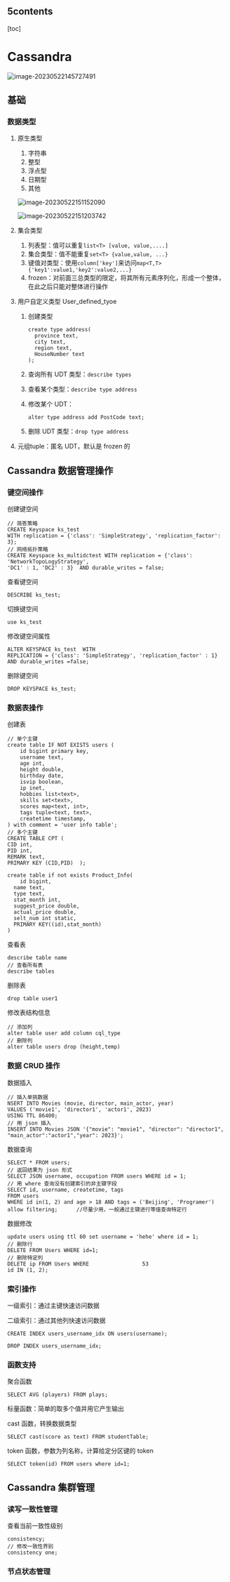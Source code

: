 ##  5contents

[toc]

# Cassandra

![image-20230522145727491](https://wangleidetuchuang.oss-cn-beijing.aliyuncs.com/img/image-20230522145727491.png)

## 基础

### 数据类型

1. 原生类型

   1. 字符串
   2. 整型
   3. 浮点型
   4. 日期型
   5. 其他

   ![image-20230522151152090](https://wangleidetuchuang.oss-cn-beijing.aliyuncs.com/img/image-20230522151152090.png)

   ![image-20230522151203742](https://wangleidetuchuang.oss-cn-beijing.aliyuncs.com/img/image-20230522151203742.png)

2. 集合类型

   1. 列表型：值可以重复`list<T> [value, value,....]`
   2. 集合类型：值不能重复`set<T> {value,value, ...}`
   3. 键值对类型：使用`column['key']`来访问`map<T,T> {'key1':value1,'key2':value2,...}`
   4. frozen：对前面三总类型的限定，将其所有元素序列化，形成一个整体，在此之后只能对整体进行操作

3. 用户自定义类型 User_defined_tyoe

   1. 创建类型

      ```cql
      create type address(
      	province text,
        city text,
        region text,
        HouseNumber text
      );
      ```

   2. 查询所有 UDT 类型：`describe types`

   3. 查看某个类型：`describe type address`

   4. 修改某个 UDT：

      ```cql
      alter type address add PostCode text;
      ```

   5. 删除 UDT 类型：`drop type address`

4. 元组tuple：匿名 UDT，默认是 frozen 的

## Cassandra 数据管理操作

### 键空间操作

创建键空间

```cql
// 简答策略
CREATE Keyspace ks_test
WITH replication = {'class': 'SimpleStrategy', 'replication_factor': 3};
// 网络拓扑策略
CREATE Keyspace ks_multidctest WITH replication = {'class': 'NetworkTopoLogyStrategy', 
'DC1' : 1, 'DC2' : 3}  AND durable_writes = false;
```

查看键空间

```cql
DESCRIBE ks_test;
```

切换键空间

```cql
use ks_test
```

修改键空间属性

```cql
ALTER KEYSPACE ks_test  WITH
REPLICATION = {'class': 'SimpleStrategy', 'replication_factor' : 1} 
AND durable_writes =false;
```

删除键空间

```cql
DROP KEYSPACE ks_test;
```

### 数据表操作

创建表

```cql
// 单个主键
create table IF NOT EXISTS users (
	id bigint primary key,
	username text,
	age int,
	height double, 
	birthday date,
	isvip boolean,
	ip inet,
	hobbies list<text>, 
	skills set<text>, 
	scores map<text, int>, 
	tags tuple<text, text>, 
	createtime timestamp,
) with comment = 'user info table';
// 多个主键
CREATE TABLE CPT (
CID int,
PID int,
REMARK text, 
PRIMARY KEY (CID,PID)  );

create table if not exists Product_Info(
	id bigint,
  name text,
  type text,
  stat_month int,
  suggest_price double,
  actual_price double,
  selt_num int static,
  PRIMARY KEY((id),stat_month)
)
```

查看表

```cql
describe table name
// 查看所有表
describe tables
```

 删除表

```cql
drop table user1
```

 修改表结构信息

```cql
// 添加列
alter table user add column cql_type
// 删除列
alter table users drop (height,temp)

```

### 数据 CRUD 操作

数据插入

```cql
// 插入单挑数据
NSERT INTO Movies (movie, director, main_actor, year) 
VALUES ('movie1', 'director1', 'actor1', 2023)
USING TTL 86400;
// 用 json 插入
INSERT INTO Movies JSON '{"movie": "movie1", "director": "director1", "main_actor":"actor1","year": 2023}';
```

数据查询

```cql
SELECT * FROM users;
// 返回结果为 json 形式
SELECT JSON username, occupation FROM users WHERE id = 1;
// 用 where 查询没有创建索引的非主键字段
SELECT id, username, createtime, tags
FROM users 
WHERE id in(1, 2) and age > 18 AND tags = ('Beijing', 'Programer')
allow filtering;      //尽量少用，一般通过主键进行等值查询特定行
```

数据修改

```cql
update users using ttl 60 set username = 'hehe' where id = 1;
// 删除行
DELETE FROM Users WHERE id=1;
// 删除特定列
DELETE ip FROM Users WHERE                 53                               id IN (1, 2);
```

### 索引操作

一级索引：通过主键快速访问数据

二级索引：通过其他列快速访问数据

```cql
CREATE INDEX users_username_idx ON users(username);

DROP INDEX users_username_idx;
```

### 函数支持

聚合函数

```
SELECT AVG (players) FROM plays;
```

标量函数：简单的取多个值并用它产生输出

cast 函数，转换数据类型

```
SELECT cast(score as text) FROM studentTable;
```

token 函数，参数为列名称，计算给定分区键的 token

```
SELECT token(id) FROM users where id=1;
```

## Cassandra 集群管理

### 读写一致性管理

查看当前一致性级别

```cql
consistency;
// 修改一致性界别
consistency one;
```

### 节点状态管理

